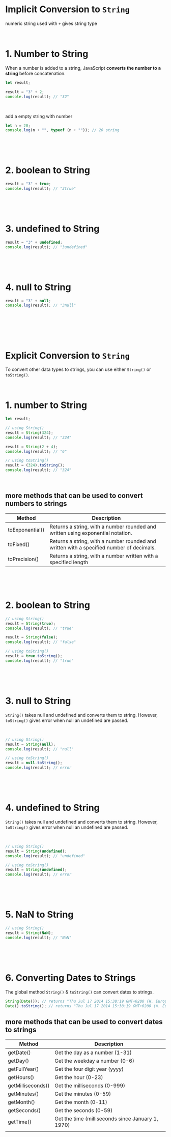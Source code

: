 # Implicit Conversion to `String`

numeric string used with `+` gives string type

&nbsp;

# 1. Number to String

When a number is added to a string, JavaScript **converts the number to a string** before concatenation.

```js
let result;

result = "3" + 2;
console.log(result); // "32"
```

&nbsp;

add a empty string with number

```js
let n = 20;
console.log(n + "", typeof (n + "")); // 20 string
```

&nbsp;

&nbsp;

# 2. boolean to String

```js
result = "3" + true;
console.log(result); // "3true"
```

&nbsp;

&nbsp;

# 3. undefined to String

```js
result = "3" + undefined;
console.log(result); // "3undefined"
```

&nbsp;

&nbsp;

# 4. null to String

```js
result = "3" + null;
console.log(result); // "3null"
```

&nbsp;

&nbsp;

&nbsp;

# Explicit Conversion to `String`

To convert other data types to strings, you can use either `String()` or `toString()`.

&nbsp;

# 1. number to String

```js
let result;

// using String()
result = String(324);
console.log(result); // "324"

result = String(2 + 4);
console.log(result); // "6"

// using toString()
result = (324).toString();
console.log(result); // "324"
```

&nbsp;

## more methods that can be used to convert numbers to strings

| Method          | Description                                                                              |
| --------------- | ---------------------------------------------------------------------------------------- |
| toExponential() | Returns a string, with a number rounded and written using exponential notation.          |
| toFixed()       | Returns a string, with a number rounded and written with a specified number of decimals. |
| toPrecision()   | Returns a string, with a number written with a specified length                          |

&nbsp;

&nbsp;

# 2. boolean to String

```js
// using String()
result = String(true);
console.log(result); // "true"

result = String(false);
console.log(result); // "false"

// using toString()
result = true.toString();
console.log(result); // "true"
```

&nbsp;

&nbsp;

# 3. null to String

`String()` takes null and undefined and converts them to string. However, `toString()` gives error when null an undefined are passed.

&nbsp;

```js
// using String()
result = String(null);
console.log(result); // "null"

// using toString()
result = null.toString();
console.log(result); // error
```

&nbsp;

&nbsp;

# 4. undefined to String

`String()` takes null and undefined and converts them to string. However, `toString()` gives error when null an undefined are passed.

&nbsp;

```js
// using String()
result = String(undefined);
console.log(result); // "undefined"

// using toString()
result = String(undefined);
console.log(result); // error
```

&nbsp;

&nbsp;

# 5. NaN to String

```js
// using String()
result = String(NaN);
console.log(result); // "NaN"
```

&nbsp;

&nbsp;

# 6. Converting Dates to Strings

The global method `String()` & `toString()` can convert dates to strings.

```js
String(Date()); // returns "Thu Jul 17 2014 15:38:19 GMT+0200 (W. Europe Daylight Time)"
Date().toString(); // returns "Thu Jul 17 2014 15:38:19 GMT+0200 (W. Europe Daylight Time)"
```

## more methods that can be used to convert dates to strings

| Method            | Description                                       |
| ----------------- | ------------------------------------------------- |
| getDate()         | Get the day as a number (1-31)                    |
| getDay()          | Get the weekday a number (0-6)                    |
| getFullYear()     | Get the four digit year (yyyy)                    |
| getHours()        | Get the hour (0-23)                               |
| getMilliseconds() | Get the milliseconds (0-999)                      |
| getMinutes()      | Get the minutes (0-59)                            |
| getMonth()        | Get the month (0-11)                              |
| getSeconds()      | Get the seconds (0-59)                            |
| getTime()         | Get the time (milliseconds since January 1, 1970) |
|                   |
